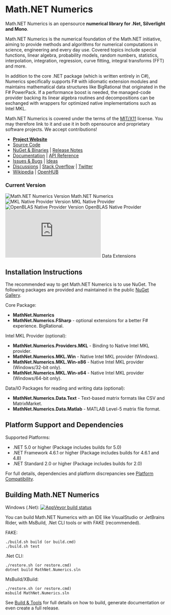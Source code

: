 Math.NET Numerics
=================

Math.NET Numerics is an opensource **numerical library for .Net, Silverlight and Mono**.

Math.NET Numerics is the numerical foundation of the Math.NET initiative, aiming to provide methods and algorithms for numerical computations in science, engineering and every day use. Covered topics include special functions, linear algebra, probability models, random numbers, statistics, interpolation, integration, regression, curve fitting, integral transforms (FFT) and more.

In addition to the core .NET package (which is written entirely in C#), Numerics specifically supports F# with idiomatic extension modules and maintains mathematical data structures like BigRational that originated in the F# PowerPack. If a performance boost is needed, the managed-code provider backing its linear algebra routines and decompositions can be exchanged with wrappers for optimized native implementations such as Intel MKL.

Math.NET Numerics is covered under the terms of the [MIT/X11](LICENSE.md) license. You may therefore link to it and use it in both opensource and proprietary software projects. We accept contributions!

* [**Project Website**](https://numerics.mathdotnet.com)
* [Source Code](https://github.com/mathnet/mathnet-numerics)
* [NuGet & Binaries](https://numerics.mathdotnet.com/Packages.html) | [Release Notes](https://numerics.mathdotnet.com/ReleaseNotes.html)
* [Documentation](https://numerics.mathdotnet.com) | [API Reference](https://numerics.mathdotnet.com/api/)
* [Issues & Bugs](https://github.com/mathnet/mathnet-numerics/issues) | [Ideas](https://feedback.mathdotnet.com/forums/2060-math-net-numerics)
* [Discussions](https://discuss.mathdotnet.com/c/numerics) | [Stack Overflow](https://stackoverflow.com/questions/tagged/mathdotnet) | [Twitter](https://twitter.com/MathDotNet)
* [Wikipedia](https://en.wikipedia.org/wiki/Math.NET_Numerics) | [OpenHUB](https://www.openhub.net/p/mathnet-numerics)

### Current Version

![Math.NET Numerics Version](https://buildstats.info/nuget/MathNet.Numerics) Math.NET Numerics  
![MKL Native Provider Version](https://buildstats.info/nuget/MathNet.Numerics.MKL.Win) MKL Native Provider  
![OpenBLAS Native Provider Version](https://buildstats.info/nuget/MathNet.Numerics.OpenBLAS.Win) OpenBLAS Native Provider  
![Data Extensions Version](https://buildstats.info/nuget/MathNet.Numerics.Data.Text) Data Extensions

Installation Instructions
-------------------------

The recommended way to get Math.NET Numerics is to use NuGet. The following packages are provided and maintained in the public [NuGet Gallery](https://nuget.org/profiles/mathnet/).

Core Package:

- **MathNet.Numerics**
- **MathNet.Numerics.FSharp** - optional extensions for a better F# experience. BigRational.

Intel MKL Provider (optional):

- **MathNet.Numerics.Providers.MKL** - Binding to Native Intel MKL provider.
- **MathNet.Numerics.MKL.Win** - Native Intel MKL provider (Windows).
- **MathNet.Numerics.MKL.Win-x86** - Native Intel MKL provider (Windows/32-bit only).
- **MathNet.Numerics.MKL.Win-x64** - Native Intel MKL provider (Windows/64-bit only).

Data/IO Packages for reading and writing data (optional):

- **MathNet.Numerics.Data.Text** - Text-based matrix formats like CSV and MatrixMarket.
- **MathNet.Numerics.Data.Matlab** - MATLAB Level-5 matrix file format.

Platform Support and Dependencies
---------------------------------

Supported Platforms:

- .NET 5.0 or higher (Package includes builds for 5.0)
- .NET Framework 4.6.1 or higher (Package includes builds for 4.6.1 and 4.8)
- .NET Standard 2.0 or higher (Package includes builds for 2.0)

For full details, dependencies and platform discrepancies see [Platform Compatibility](https://numerics.mathdotnet.com/Compatibility.html).

Building Math.NET Numerics
--------------------------

Windows (.Net): [![AppVeyor build status](https://ci.appveyor.com/api/projects/status/79j22c061saisces/branch/master)](https://ci.appveyor.com/project/cdrnet/mathnet-numerics)

You can build Math.NET Numerics with an IDE like VisualStudio or JetBrains Rider, with MsBuild, .Net CLI tools or with FAKE (recommended).

FAKE:

    ./build.sh build (or build.cmd)
    ./build.sh test

.Net CLI:

    ./restore.sh (or restore.cmd)
    dotnet build MathNet.Numerics.sln

MsBuild/XBuild:

    ./restore.sh (or restore.cmd)
    msbuild MathNet.Numerics.sln

See [Build & Tools](https://numerics.mathdotnet.com/Build.html) for full details
on how to build, generate documentation or even create a full release.
